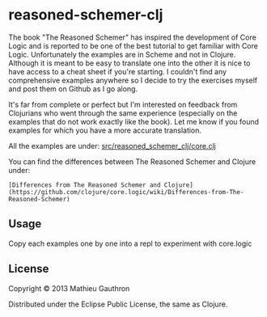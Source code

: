 # reasoned-schemer-clj

The book "The Reasoned Schemer" has inspired the development of Core Logic and is reported to be one of the best tutorial to get familiar with Core Logic. Unfortunately the examples are in Scheme and not in Clojure. Although it is meant to be easy to translate one into the other it is nice to have access to a cheat sheet if you're starting. I couldn't find any comprehensive examples anywhere so I decide to try the exercises myself and post them on Github as I go along.

It's far from complete or perfect but I'm interested on feedback from Clojurians who went through the same experience (especially on the examples that do not work exactly like the book). Let me know if you found examples for which you have a more accurate translation.

All the examples are under: [src/reasoned_schemer_clj/core.clj](https://github.com/matlux/the-reasoned-schemer-clojure/blob/master/src/reasoned_schemer_clj/core.clj)

You can find the differences between The Reasoned Schemer and Clojure under:

    [Differences from The Reasoned Schemer and Clojure](https://github.com/clojure/core.logic/wiki/Differences-from-The-Reasoned-Schemer)

## Usage

Copy each examples one by one into a repl to experiment with core.logic

## License

Copyright © 2013 Mathieu Gauthron

Distributed under the Eclipse Public License, the same as Clojure.
